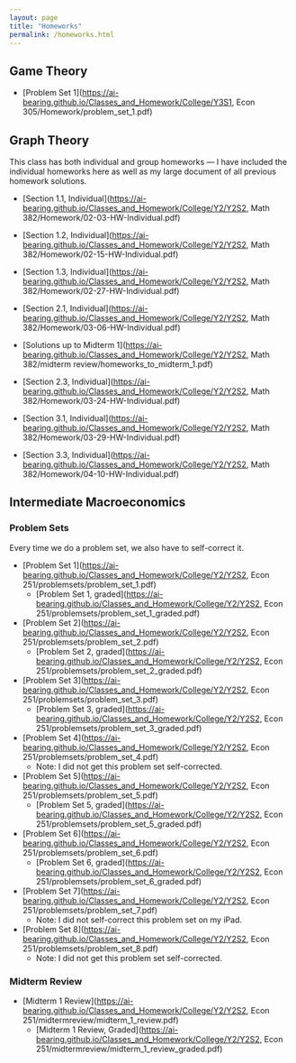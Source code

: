 ```yaml
---
layout: page
title: "Homeworks"
permalink: /homeworks.html
---
```


## Game Theory
- [Problem Set 1](https://ai-bearing.github.io/Classes_and_Homework/College/Y3S1, Econ 305/Homework/problem_set_1.pdf)
## Graph Theory
This class has both individual and group homeworks — I have included the individual homeworks here as well as my large document of all previous homework solutions.
- [Section 1.1, Individual](https://ai-bearing.github.io/Classes_and_Homework/College/Y2/Y2S2, Math 382/Homework/02-03-HW-Individual.pdf)
- [Section 1.2, Individual](https://ai-bearing.github.io/Classes_and_Homework/College/Y2/Y2S2, Math 382/Homework/02-15-HW-Individual.pdf)
- [Section 1.3, Individual](https://ai-bearing.github.io/Classes_and_Homework/College/Y2/Y2S2, Math 382/Homework/02-27-HW-Individual.pdf)
- [Section 2.1, Individual](https://ai-bearing.github.io/Classes_and_Homework/College/Y2/Y2S2, Math 382/Homework/03-06-HW-Individual.pdf)

- [Solutions up to Midterm 1](https://ai-bearing.github.io/Classes_and_Homework/College/Y2/Y2S2, Math 382/midterm review/homeworks_to_midterm_1.pdf)

- [Section 2.3, Individual](https://ai-bearing.github.io/Classes_and_Homework/College/Y2/Y2S2, Math 382/Homework/03-24-HW-Individual.pdf)
- [Section 3.1, Individual](https://ai-bearing.github.io/Classes_and_Homework/College/Y2/Y2S2, Math 382/Homework/03-29-HW-Individual.pdf)
- [Section 3.3, Individual](https://ai-bearing.github.io/Classes_and_Homework/College/Y2/Y2S2, Math 382/Homework/04-10-HW-Individual.pdf)

## Intermediate Macroeconomics
### Problem Sets
Every time we do a problem set, we also have to self-correct it.
- [Problem Set 1](https://ai-bearing.github.io/Classes_and_Homework/College/Y2/Y2S2, Econ 251/problemsets/problem_set_1.pdf)
  - [Problem Set 1, graded](https://ai-bearing.github.io/Classes_and_Homework/College/Y2/Y2S2, Econ 251/problemsets/problem_set_1_graded.pdf)
- [Problem Set 2](https://ai-bearing.github.io/Classes_and_Homework/College/Y2/Y2S2, Econ 251/problemsets/problem_set_2.pdf)
  - [Problem Set 2, graded](https://ai-bearing.github.io/Classes_and_Homework/College/Y2/Y2S2, Econ 251/problemsets/problem_set_2_graded.pdf)
- [Problem Set 3](https://ai-bearing.github.io/Classes_and_Homework/College/Y2/Y2S2, Econ 251/problemsets/problem_set_3.pdf)
  - [Problem Set 3, graded](https://ai-bearing.github.io/Classes_and_Homework/College/Y2/Y2S2, Econ 251/problemsets/problem_set_3_graded.pdf)
- [Problem Set 4](https://ai-bearing.github.io/Classes_and_Homework/College/Y2/Y2S2, Econ 251/problemsets/problem_set_4.pdf)
  - Note: I did not get this problem set self-corrected.
- [Problem Set 5](https://ai-bearing.github.io/Classes_and_Homework/College/Y2/Y2S2, Econ 251/problemsets/problem_set_5.pdf)
  - [Problem Set 5, graded](https://ai-bearing.github.io/Classes_and_Homework/College/Y2/Y2S2, Econ 251/problemsets/problem_set_5_graded.pdf)
- [Problem Set 6](https://ai-bearing.github.io/Classes_and_Homework/College/Y2/Y2S2, Econ 251/problemsets/problem_set_6.pdf)
  - [Problem Set 6, graded](https://ai-bearing.github.io/Classes_and_Homework/College/Y2/Y2S2, Econ 251/problemsets/problem_set_6_graded.pdf)
- [Problem Set 7](https://ai-bearing.github.io/Classes_and_Homework/College/Y2/Y2S2, Econ 251/problemsets/problem_set_7.pdf)
  - Note: I did not self-correct this problem set on my iPad.
- [Problem Set 8](https://ai-bearing.github.io/Classes_and_Homework/College/Y2/Y2S2, Econ 251/problemsets/problem_set_8.pdf)
  - Note: I did not get this problem set self-corrected.

### Midterm Review
- [Midterm 1 Review](https://ai-bearing.github.io/Classes_and_Homework/College/Y2/Y2S2, Econ 251/midtermreview/midterm_1_review.pdf)
  - [Midterm 1 Review, Graded](https://ai-bearing.github.io/Classes_and_Homework/College/Y2/Y2S2, Econ 251/midtermreview/midterm_1_review_graded.pdf)

